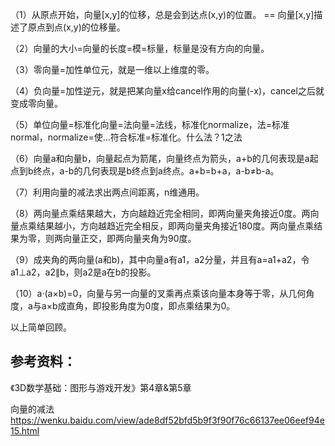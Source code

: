 （1）从原点开始，向量[x,y]的位移，总是会到达点(x,y)的位置。 == 向量[x,y]描述了原点到点(x,y)的位移量。

（2）向量的大小=向量的长度=模=标量，标量是没有方向的向量。

（3）零向量=加性单位元，就是一维以上维度的零。

（4）负向量=加性逆元，就是把某向量x给cancel作用的向量(-x)，cancel之后就变成零向量。

（5）单位向量=标准化向量=法向量=法线，标准化normalize，法=标准normal，normalize=使…符合标准=标准化。什么法？1之法

（6）向量a和向量b，向量起点为箭尾，向量终点为箭头，a+b的几何表现是a起点到b终点，a-b的几何表现是b终点到a终点。a+b=b+a，a-b≠b-a。

（7）利用向量的减法求出两点间距离，n维通用。

（8）两向量点乘结果越大，方向越趋近完全相同，即两向量夹角接近0度。两向量点乘结果越小，方向越趋近完全相反，即两向量夹角接近180度。两向量点乘结果为零，则两向量正交，即两向量夹角为90度。

（9）成夹角的两向量(a和b)，其中向量a有a1，a2分量，并且有a=a1+a2，令a1⊥a2，a2∥b，则a2是a在b的投影。

（10）a·(a×b)=0，向量与另一向量的叉乘再点乘该向量本身等于零，从几何角度，a与a×b成直角，即投影角度为0度，即点乘结果为0。



以上简单回顾。

## 参考资料：

《3D数学基础：图形与游戏开发》第4章&第5章

向量的减法
https://wenku.baidu.com/view/ade8df52bfd5b9f3f90f76c66137ee06eef94e15.html
